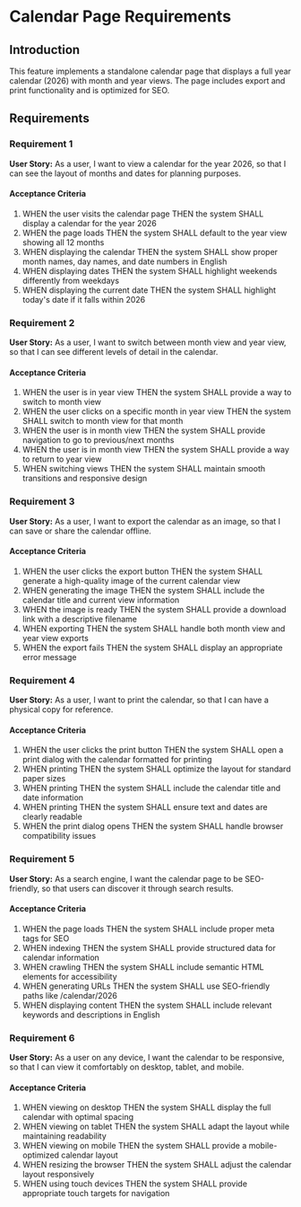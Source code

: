 # Calendar Page Requirements

## Introduction

This feature implements a standalone calendar page that displays a full year calendar (2026) with month and year views. The page includes export and print functionality and is optimized for SEO.

## Requirements

### Requirement 1

**User Story:** As a user, I want to view a calendar for the year 2026, so that I can see the layout of months and dates for planning purposes.

#### Acceptance Criteria

1. WHEN the user visits the calendar page THEN the system SHALL display a calendar for the year 2026
2. WHEN the page loads THEN the system SHALL default to the year view showing all 12 months
3. WHEN displaying the calendar THEN the system SHALL show proper month names, day names, and date numbers in English
4. WHEN displaying dates THEN the system SHALL highlight weekends differently from weekdays
5. WHEN displaying the current date THEN the system SHALL highlight today's date if it falls within 2026

### Requirement 2

**User Story:** As a user, I want to switch between month view and year view, so that I can see different levels of detail in the calendar.

#### Acceptance Criteria

1. WHEN the user is in year view THEN the system SHALL provide a way to switch to month view
2. WHEN the user clicks on a specific month in year view THEN the system SHALL switch to month view for that month
3. WHEN the user is in month view THEN the system SHALL provide navigation to go to previous/next months
4. WHEN the user is in month view THEN the system SHALL provide a way to return to year view
5. WHEN switching views THEN the system SHALL maintain smooth transitions and responsive design

### Requirement 3

**User Story:** As a user, I want to export the calendar as an image, so that I can save or share the calendar offline.

#### Acceptance Criteria

1. WHEN the user clicks the export button THEN the system SHALL generate a high-quality image of the current calendar view
2. WHEN generating the image THEN the system SHALL include the calendar title and current view information
3. WHEN the image is ready THEN the system SHALL provide a download link with a descriptive filename
4. WHEN exporting THEN the system SHALL handle both month view and year view exports
5. WHEN the export fails THEN the system SHALL display an appropriate error message

### Requirement 4

**User Story:** As a user, I want to print the calendar, so that I can have a physical copy for reference.

#### Acceptance Criteria

1. WHEN the user clicks the print button THEN the system SHALL open a print dialog with the calendar formatted for printing
2. WHEN printing THEN the system SHALL optimize the layout for standard paper sizes
3. WHEN printing THEN the system SHALL include the calendar title and date information
4. WHEN printing THEN the system SHALL ensure text and dates are clearly readable
5. WHEN the print dialog opens THEN the system SHALL handle browser compatibility issues

### Requirement 5

**User Story:** As a search engine, I want the calendar page to be SEO-friendly, so that users can discover it through search results.

#### Acceptance Criteria

1. WHEN the page loads THEN the system SHALL include proper meta tags for SEO
2. WHEN indexing THEN the system SHALL provide structured data for calendar information
3. WHEN crawling THEN the system SHALL include semantic HTML elements for accessibility
4. WHEN generating URLs THEN the system SHALL use SEO-friendly paths like /calendar/2026
5. WHEN displaying content THEN the system SHALL include relevant keywords and descriptions in English

### Requirement 6

**User Story:** As a user on any device, I want the calendar to be responsive, so that I can view it comfortably on desktop, tablet, and mobile.

#### Acceptance Criteria

1. WHEN viewing on desktop THEN the system SHALL display the full calendar with optimal spacing
2. WHEN viewing on tablet THEN the system SHALL adapt the layout while maintaining readability
3. WHEN viewing on mobile THEN the system SHALL provide a mobile-optimized calendar layout
4. WHEN resizing the browser THEN the system SHALL adjust the calendar layout responsively
5. WHEN using touch devices THEN the system SHALL provide appropriate touch targets for navigation